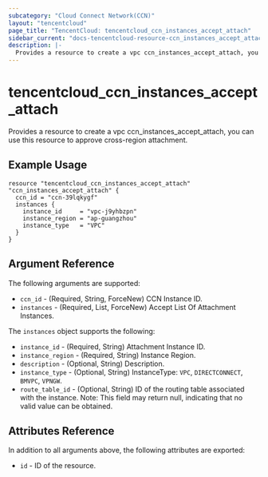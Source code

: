```yaml
---
subcategory: "Cloud Connect Network(CCN)"
layout: "tencentcloud"
page_title: "TencentCloud: tencentcloud_ccn_instances_accept_attach"
sidebar_current: "docs-tencentcloud-resource-ccn_instances_accept_attach"
description: |-
  Provides a resource to create a vpc ccn_instances_accept_attach, you can use this resource to approve cross-region attachment.
---
```


# tencentcloud_ccn_instances_accept_attach

Provides a resource to create a vpc ccn_instances_accept_attach, you can use this resource to approve cross-region attachment.

## Example Usage

```hcl
resource "tencentcloud_ccn_instances_accept_attach" "ccn_instances_accept_attach" {
  ccn_id = "ccn-39lqkygf"
  instances {
    instance_id     = "vpc-j9yhbzpn"
    instance_region = "ap-guangzhou"
    instance_type   = "VPC"
  }
}
```

## Argument Reference

The following arguments are supported:

* `ccn_id` - (Required, String, ForceNew) CCN Instance ID.
* `instances` - (Required, List, ForceNew) Accept List Of Attachment Instances.

The `instances` object supports the following:

* `instance_id` - (Required, String) Attachment Instance ID.
* `instance_region` - (Required, String) Instance Region.
* `description` - (Optional, String) Description.
* `instance_type` - (Optional, String) InstanceType: `VPC`, `DIRECTCONNECT`, `BMVPC`, `VPNGW`.
* `route_table_id` - (Optional, String) ID of the routing table associated with the instance. Note: This field may return null, indicating that no valid value can be obtained.

## Attributes Reference

In addition to all arguments above, the following attributes are exported:

* `id` - ID of the resource.





